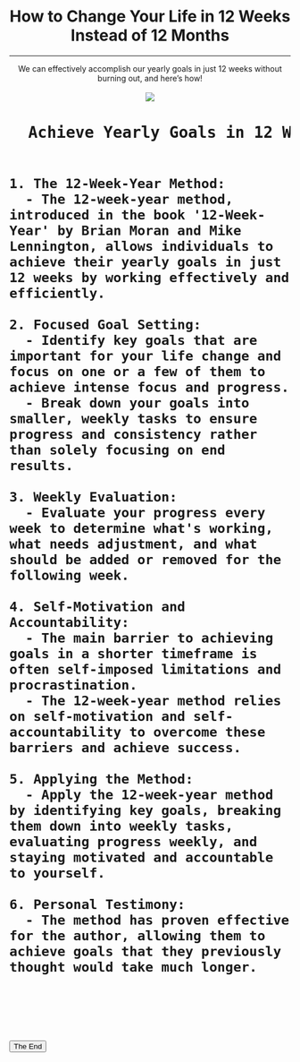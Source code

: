 <h1 align="center">How to Change Your Life in 12 Weeks Instead of 12 Months</h1><hr />
<p align="center">We can effectively accomplish our yearly goals in just 12 weeks without burning out, and here’s how!<br /><br />
<img src="https://c4.wallpaperflare.com/wallpaper/769/365/108/goal-art-arrow-arrows-wallpaper-preview.jpg" ></p>
<h1><pre align="left">
  Achieve Yearly Goals in 12 Weeks with the 12-Week-Year Method:
  
    1. The 12-Week-Year Method:
      - The 12-week-year method, introduced in the book '12-Week-Year' by Brian Moran and Mike Lennington, allows individuals to achieve their yearly goals in just 12 weeks by working effectively and efficiently.

    2. Focused Goal Setting:
      - Identify key goals that are important for your life change and focus on one or a few of them to achieve intense focus and progress.
      - Break down your goals into smaller, weekly tasks to ensure progress and consistency rather than solely focusing on end results.

    3. Weekly Evaluation:
      - Evaluate your progress every week to determine what's working, what needs adjustment, and what should be added or removed for the following week.

    4. Self-Motivation and Accountability:
      - The main barrier to achieving goals in a shorter timeframe is often self-imposed limitations and procrastination.
      - The 12-week-year method relies on self-motivation and self-accountability to overcome these barriers and achieve success.

    5. Applying the Method:
      - Apply the 12-week-year method by identifying key goals, breaking them down into weekly tasks, evaluating progress weekly, and staying motivated and accountable to yourself.

    6. Personal Testimony:
      - The method has proven effective for the author, allowing them to achieve goals that they previously thought would take much longer.

</pre></h1>
<button align="center">The End</button>

